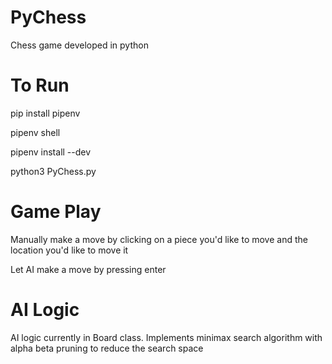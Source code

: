 # PyChess

Chess game developed in python

# To Run

pip install pipenv

pipenv shell

pipenv install --dev

python3 PyChess.py

# Game Play

Manually make a move by clicking on a piece you'd like to move and the location you'd like to move it

Let AI make a move by pressing enter

# AI Logic

AI logic currently in Board class. Implements minimax search algorithm with alpha beta pruning to reduce the search space
